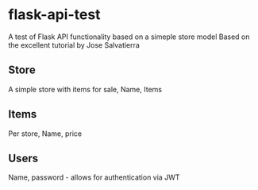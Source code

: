 # flask-api-test
A test of Flask API functionality based on a simeple store model
Based on the excellent tutorial by Jose Salvatierra

## Store
A simple store with items for sale, Name, Items
## Items
Per store, Name, price
## Users
Name, password - allows for authentication via JWT
